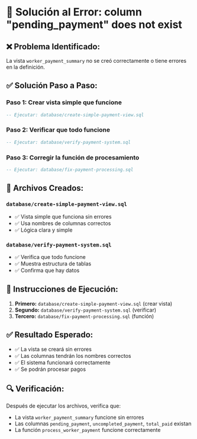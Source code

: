 # 🔧 Solución al Error: column "pending_payment" does not exist

## ❌ **Problema Identificado:**
La vista `worker_payment_summary` no se creó correctamente o tiene errores en la definición.

## ✅ **Solución Paso a Paso:**

### **Paso 1: Crear vista simple que funcione**
```sql
-- Ejecutar: database/create-simple-payment-view.sql
```

### **Paso 2: Verificar que todo funcione**
```sql
-- Ejecutar: database/verify-payment-system.sql
```

### **Paso 3: Corregir la función de procesamiento**
```sql
-- Ejecutar: database/fix-payment-processing.sql
```

## 🎯 **Archivos Creados:**

### **`database/create-simple-payment-view.sql`**
- ✅ Vista simple que funciona sin errores
- ✅ Usa nombres de columnas correctos
- ✅ Lógica clara y simple

### **`database/verify-payment-system.sql`**
- ✅ Verifica que todo funcione
- ✅ Muestra estructura de tablas
- ✅ Confirma que hay datos

## 🚀 **Instrucciones de Ejecución:**

1. **Primero:** `database/create-simple-payment-view.sql` (crear vista)
2. **Segundo:** `database/verify-payment-system.sql` (verificar)
3. **Tercero:** `database/fix-payment-processing.sql` (función)

## ✅ **Resultado Esperado:**

- ✅ La vista se creará sin errores
- ✅ Las columnas tendrán los nombres correctos
- ✅ El sistema funcionará correctamente
- ✅ Se podrán procesar pagos

## 🔍 **Verificación:**
Después de ejecutar los archivos, verifica que:
- La vista `worker_payment_summary` funcione sin errores
- Las columnas `pending_payment`, `uncompleted_payment`, `total_paid` existan
- La función `process_worker_payment` funcione correctamente








